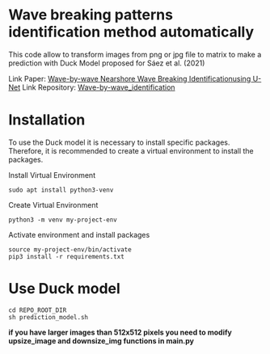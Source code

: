 # Wave breaking patterns identification method automatically
This code allow to transform images from png or jpg file to matrix to make a prediction with Duck Model proposed for Sáez et al. (2021)

Link Paper: [Wave-by-wave Nearshore Wave Breaking Identificationusing U-Net](https://www.sciencedirect.com/science/article/pii/S037838392100168X)
Link Repository: [Wave-by-wave_identification](https://github.com/fj23eslaonda/Wave_by_Wave_Identification)

# Installation
To use the Duck model it is necessary to install specific packages. Therefore, it is recommended to create a virtual environment to install the packages.


Install Virtual Environment 
```
sudo apt install python3-venv
```
Create Virtual Environment 
```
python3 -m venv my-project-env
```
Activate environment and install packages
```
source my-project-env/bin/activate
pip3 install -r requirements.txt
```

# Use Duck model
```
cd REPO_ROOT_DIR
sh prediction_model.sh
```
**if you have larger images than 512x512 pixels you need to modify upsize_image and downsize_img functions in main.py**
